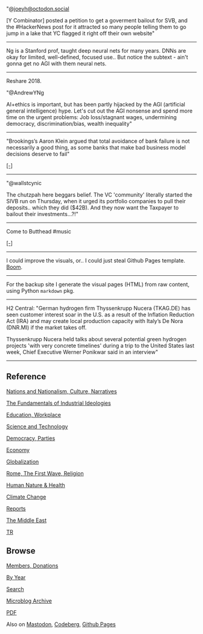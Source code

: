 
"@joeyh@octodon.social

[Y Combinator] posted a petition to get a goverment bailout for SVB,
and the \#HackerNews post for it attracted so many people telling them
to go jump in a lake that YC flagged it right off their own website"

---

Ng is a Stanford prof, taught deep neural nets for many years. DNNs
are okay for limited, well-defined, focused use.. But notice the
subtext - ain't gonna get no AGI with them neural nets.

---

Reshare 2018.

"@AndrewYNg

AI+ethics is important, but has been partly hijacked by the AGI
(artificial general intelligence) hype. Let's cut out the AGI nonsense
and spend more time on the urgent problems: Job loss/stagnant wages,
undermining democracy, discrimination/bias, wealth inequality"

---

"Brookings’s Aaron Klein argued that total avoidance of bank failure is
not necessarily a good thing, as some banks that make bad business
model decisions deserve to fail"

[[-]](https://www.brookings.edu/2023/03/10/forum-on-the-future-of-the-federal-home-loan-bank-system-highlights-from-the-brookings-and-bu-law-event/)

---

"@wallstcynic

The chutzpah here beggars belief. The VC 'community' literally started
the SIVB run on Thursday, when it urged its portfolio companies to
pull their deposits.. which they did ($42B). And they now want the
Taxpayer to bailout their investments…?!"

---

Come to Butthead \#music

[[-]](https://youtu.be/Iht77cJGRl4)

---

I could improve the visuals, or.. I could just steal Github Pages
template. [Boom](https://muratk5n.codeberg.page/en/).

---

For the backup site I generate the visual pages (HTML) from raw content,
using Python `markdown` pkg. 

---

H2 Central: "German hydrogen firm Thyssenkrupp Nucera (TKAG.DE) has
seen customer interest soar in the U.S. as a result of the Inflation
Reduction Act (IRA) and may create local production capacity with
Italy’s De Nora (DNR.MI) if the market takes off.

Thyssenkrupp Nucera held talks about several potential green hydrogen
projects 'with very concrete timelines' during a trip to the United
States last week, Chief Executive Werner Ponikwar said in an interview"

---

## Reference

[Nations and Nationalism, Culture, Narratives](0119/2013/02/nations-and-nationalism.html)

[The Fundamentals of Industrial Ideologies](0119/2011/04/fundamentals-of-industrial-ideologies.html)

[Education, Workplace](0119/2017/09/education-workplace.html)

[Science and Technology](0119/2018/09/science-technology.html)

[Democracy, Parties](0119/2016/11/democracy.html)

[Economy](2021/01/economy.html)

[Globalization](0119/2018/09/globalization.html)

[Rome, The First Wave, Religion](0119/2017/12/rome.html)

[Human Nature & Health](2020/07/human-nature.html)

[Climate Change](2022/01/climate.html)

[Reports](2021/01/reports.html)

[The Middle East](0119/2019/07/middleeast.html)

[TR](../tr/index.html)

## Browse

[Members, Donations](2022/08/members.html)

[By Year](years.html)

[Search](search.html)

[Microblog Archive](mbl/index.html)

[PDF](https://drive.google.com/uc?export=view&id=1FSi-1MnqXVq_PVTEXzzflwN8-7h92N_R)

Also on 
[Mastodon](https://masto.ai/@muratk3n),
[Codeberg](https://muratk5n.codeberg.page/en/),
[Github Pages](https://muratk5n.github.io/thirdwave/en/)

